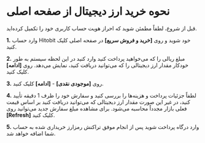 # نحوه خرید ارز دیجیتال از صفحه اصلی

قبل از شروع، لطفاً مطمئن شوید که احراز هویت حساب کاربری خود را تکمیل کرده‌اید.

**1.**	وارد حساب Hitobit خود شوید و روی **[خرید و فروش سریع]** در  صفحه اصلی کلیک کنید.

**2.**	مبلغ ریالی را که می‌خواهید پرداخت کنید وارد کنید در این لحظه سیستم به طور خودکار مقدار ارز دیجیتالی را که می‌توانید دریافت کنید، نمایش می‌دهد. روی **[ادامه]** کلیک کنید.

**3.**	روی **[موجودی نقدی]** - **[ادامه]** کلیک کنید.

**4.**	لطفاً جزئیات پرداخت و هزینه‌ها را بررسی کنید و سفارش خود را ظرف 1 دقیقه تأیید کنید، در غیر این صورت مقدار ارز دیجیتالی که می‌توانید دریافت کنید بر اساس قیمت فعلی بازار مجدداً محاسبه می‌شود. برای مشاهده مبلغ سفارش جدید می‌توانید روی **[Refresh]** کلیک کنید.

**5.**	وارد درگاه پرداخت شوید پس از انجام موفق تراکنش رمزارز خریداری شده به حساب شما اضافه خواهد شد.
